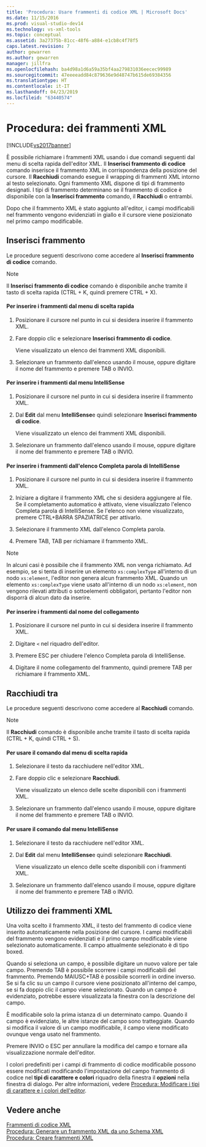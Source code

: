 ```yaml
---
title: 'Procedura: Usare frammenti di codice XML | Microsoft Docs'
ms.date: 11/15/2016
ms.prod: visual-studio-dev14
ms.technology: vs-xml-tools
ms.topic: conceptual
ms.assetid: 3a27375b-81cc-48f6-a884-e1cb8c4f78f5
caps.latest.revision: 7
author: gewarren
ms.author: gewarren
manager: jillfra
ms.openlocfilehash: ba4d98a1d6a59a35bf4aa279831036eecec99989
ms.sourcegitcommit: 47eeeeadd84c879636e9d48747b615de69384356
ms.translationtype: HT
ms.contentlocale: it-IT
ms.lasthandoff: 04/23/2019
ms.locfileid: "63440574"
---
```

# <a name="how-to-use-xml-snippets"></a>Procedura: dei frammenti XML
[!INCLUDE[vs2017banner](../includes/vs2017banner.md)]

È possibile richiamare i frammenti XML usando i due comandi seguenti dal menu di scelta rapida dell'editor XML. Il **Inserisci frammento di codice** comando inserisce il frammento XML in corrispondenza della posizione del cursore. Il **Racchiudi** comando esegue il wrapping di frammenti XML intorno al testo selezionato. Ogni frammento XML dispone di tipi di frammento designati. I tipi di frammento determinano se il frammento di codice è disponibile con la **Inserisci frammento** comando, il **Racchiudi** o entrambi.  
  
 Dopo che il frammento XML è stato aggiunto all'editor, i campi modificabili nel frammento vengono evidenziati in giallo e il cursore viene posizionato nel primo campo modificabile.  
  
## <a name="insert-snippet"></a>Inserisci frammento  
 Le procedure seguenti descrivono come accedere al **Inserisci frammento di codice** comando.  
  
> [!NOTE]
> Il **Inserisci frammento di codice** comando è disponibile anche tramite il tasto di scelta rapida (CTRL + K, quindi premere CTRL + X).  
  
#### <a name="to-insert-snippets-from-the-shortcut-menu"></a>Per inserire i frammenti dal menu di scelta rapida  
  
1. Posizionare il cursore nel punto in cui si desidera inserire il frammento XML.  
  
2. Fare doppio clic e selezionare **Inserisci frammento di codice**.  
  
     Viene visualizzato un elenco dei frammenti XML disponibili.  
  
3. Selezionare un frammento dall'elenco usando il mouse, oppure digitare il nome del frammento e premere TAB o INVIO.  
  
#### <a name="to-insert-snippets-using-the-intellisense-menu"></a>Per inserire i frammenti dal menu IntelliSense  
  
1. Posizionare il cursore nel punto in cui si desidera inserire il frammento XML.  
  
2. Dal **Edit** dal menu **IntelliSense**e quindi selezionare **Inserisci frammento di codice**.  
  
     Viene visualizzato un elenco dei frammenti XML disponibili.  
  
3. Selezionare un frammento dall'elenco usando il mouse, oppure digitare il nome del frammento e premere TAB o INVIO.  
  
#### <a name="to-insert-snippets-through-the-intellisense-complete-word-list"></a>Per inserire i frammenti dall'elenco Completa parola di IntelliSense  
  
1. Posizionare il cursore nel punto in cui si desidera inserire il frammento XML.  
  
2. Iniziare a digitare il frammento XML che si desidera aggiungere al file. Se il completamento automatico è attivato, viene visualizzato l'elenco Completa parola di IntelliSense. Se l'elenco non viene visualizzato, premere CTRL+BARRA SPAZIATRICE per attivarlo.  
  
3. Selezionare il frammento XML dall'elenco Completa parola.  
  
4. Premere TAB, TAB per richiamare il frammento XML.  
  
> [!NOTE]
> In alcuni casi è possibile che il frammento XML non venga richiamato. Ad esempio, se si tenta di inserire un elemento `xs:complexType` all'interno di un nodo `xs:element`, l'editor non genera alcun frammento XML. Quando un elemento `xs:complexType` viene usato all'interno di un nodo `xs:element`, non vengono rilevati attributi o sottoelementi obbligatori, pertanto l'editor non disporrà di alcun dato da inserire.  
  
#### <a name="to-insert-snippets-using-the-shortcut-name"></a>Per inserire i frammenti dal nome del collegamento  
  
1. Posizionare il cursore nel punto in cui si desidera inserire il frammento XML.  
  
2. Digitare `<` nel riquadro dell'editor.  
  
3. Premere ESC per chiudere l'elenco Completa parola di IntelliSense.  
  
4. Digitare il nome collegamento del frammento, quindi premere TAB per richiamare il frammento XML.  
  
## <a name="surround-with"></a>Racchiudi tra  
 Le procedure seguenti descrivono come accedere al **Racchiudi** comando.  
  
> [!NOTE]
> Il **Racchiudi** comando è disponibile anche tramite il tasto di scelta rapida (CTRL + K, quindi CTRL + S).  
  
#### <a name="to-use-surround-with-from-the-context-menu"></a>Per usare il comando dal menu di scelta rapida  
  
1. Selezionare il testo da racchiudere nell'editor XML.  
  
2. Fare doppio clic e selezionare **Racchiudi**.  
  
     Viene visualizzato un elenco delle scelte disponibili con i frammenti XML.  
  
3. Selezionare un frammento dall'elenco usando il mouse, oppure digitare il nome del frammento e premere TAB o INVIO.  
  
#### <a name="to-use-surround-with-from-the-intellisense-menu"></a>Per usare il comando dal menu IntelliSense  
  
1. Selezionare il testo da racchiudere nell'editor XML.  
  
2. Dal **Edit** dal menu **IntelliSense**e quindi selezionare **Racchiudi**.  
  
     Viene visualizzato un elenco delle scelte disponibili con i frammenti XML.  
  
3. Selezionare un frammento dall'elenco usando il mouse, oppure digitare il nome del frammento e premere TAB o INVIO.  
  
## <a name="using-xml-snippets"></a>Utilizzo dei frammenti XML  
 Una volta scelto il frammento XML, il testo del frammento di codice viene inserito automaticamente nella posizione del cursore. I campi modificabili del frammento vengono evidenziati e il primo campo modificabile viene selezionato automaticamente. Il campo attualmente selezionato è di tipo boxed.  
  
 Quando si seleziona un campo, è possibile digitare un nuovo valore per tale campo. Premendo TAB è possibile scorrere i campi modificabili del frammento. Premendo MAIUSC+TAB è possibile scorrerli in ordine inverso. Se si fa clic su un campo il cursore viene posizionato all'interno del campo, se si fa doppio clic il campo viene selezionato. Quando un campo è evidenziato, potrebbe essere visualizzata la finestra con la descrizione del campo.  
  
 È modificabile solo la prima istanza di un determinato campo. Quando il campo è evidenziato, le altre istanze del campo sono tratteggiate. Quando si modifica il valore di un campo modificabile, il campo viene modificato ovunque venga usato nel frammento.  
  
 Premere INVIO o ESC per annullare la modifica del campo e tornare alla visualizzazione normale dell'editor.  
  
 I colori predefiniti per i campi di frammento di codice modificabile possono essere modificati modificando l'impostazione del campo frammento di codice nel **tipi di carattere e colori** riquadro della finestra il **opzioni** nella finestra di dialogo. Per altre informazioni, vedere [Procedura: Modificare i tipi di carattere e i colori dell'editor](../ide/reference/how-to-change-fonts-and-colors-in-the-editor.md).  
  
## <a name="see-also"></a>Vedere anche  
 [Frammenti di codice XML](../xml-tools/xml-snippets.md)   
 [Procedura: Generare un frammento XML da uno Schema XML](../xml-tools/how-to-generate-an-xml-snippet-from-an-xml-schema.md)   
 [Procedura: Creare frammenti XML](../xml-tools/how-to-create-xml-snippets.md)
